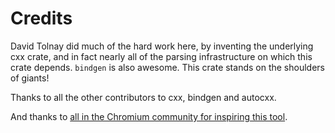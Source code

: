 # Credits

David Tolnay did much of the hard work here, by inventing the underlying cxx crate, and in fact nearly all of the parsing infrastructure on which this crate depends. `bindgen` is also awesome. This crate stands on the shoulders of giants!

Thanks to all the other contributors to cxx, bindgen and autocxx.

And thanks to [all in the Chromium community for inspiring this tool](https://www.chromium.org/Home/chromium-security/memory-safety/rust-and-c-interoperability/).